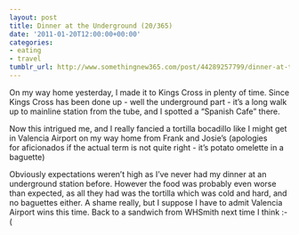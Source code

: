 ```yaml
---
layout: post
title: Dinner at the Underground (20/365)
date: '2011-01-20T12:00:00+00:00'
categories:
- eating
- travel
tumblr_url: http://www.somethingnew365.com/post/44289257799/dinner-at-the-underground
---
```

On my way home yesterday, I made it to Kings Cross in plenty of time. Since Kings Cross has been done up - well the underground part - it’s a long walk up to mainline station from the tube, and I spotted a “Spanish Cafe” there.

Now this intrigued me, and I really fancied a tortilla bocadillo like I might get in Valencia Airport on my way home from Frank and Josie’s (apologies for aficionados if the actual term is not quite right - it’s potato omelette in a baguette)

Obviously expectations weren’t high as I’ve never had my dinner at an underground station before. However the food was probably even worse than expected, as all they had was the tortilla which was cold and hard, and no baguettes either. A shame really, but I suppose I have to admit Valencia Airport wins this time.
Back to a sandwich from WHSmith next time I think :-(
